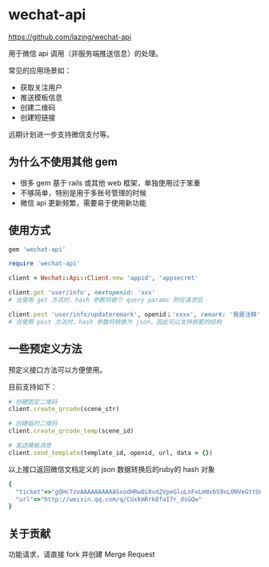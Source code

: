 # wechat-api

https://github.com/lazing/wechat-api

用于微信 api 调用（非服务端推送信息）的处理。

常见的应用场景如：
* 获取关注用户
* 推送模板信息
* 创建二维码
* 创建短链接

远期计划进一步支持微信支付等。

## 为什么不使用其他 gem

* 很多 gem 基于 rails 或其他 web 框架，单独使用过于笨重
* 不够简单，特别是用于多账号管理的时候
* 微信 api 更新频繁，需要易于使用新功能

## 使用方式

````ruby
gem 'wechat-api'
````

````ruby
require 'wechat-api'

client = Wechat::Api::Client.new 'appid', 'appsecret'

client.get 'user/info', nextopenid: 'xxx'
# 当使用 get 方式时，hash 参数将做个 query params 附在请求后

client.post 'user/info/updateremark', openid；'xxxx', remark: '我是注释'
# 当使用 post 方法时，hash 参数将转换为 json，因此可以支持嵌套的结构
````

## 一些预定义方法

预定义接口方法可以方便使用。

目前支持如下：

````ruby
# 创建固定二维码
client.create_qrcode(scene_str)

# 创建临时二维码
client.create_qrcode_temp(scene_id)

# 发送模板消息
client.send_template(template_id, openid, url, data = {})
````

以上接口返回微信文档定义的 json 数据转换后的ruby的 hash 对象

````ruby
{
  "ticket"=>"gQHc7zoAAAAAAAAAASxodHRwOi8vd2VpeGluLnFxLmNvbS9xL0NVeGttUnJrOGZhSTdyX2RzR1F3AAIEZKcDVgMEAAAAAA==",
  "url"=>"http://weixin.qq.com/q/CUxkmRrk8faI7r_dsGQw"
}
````

## 关于贡献
功能请求，请直接 fork 并创建 Merge Request
